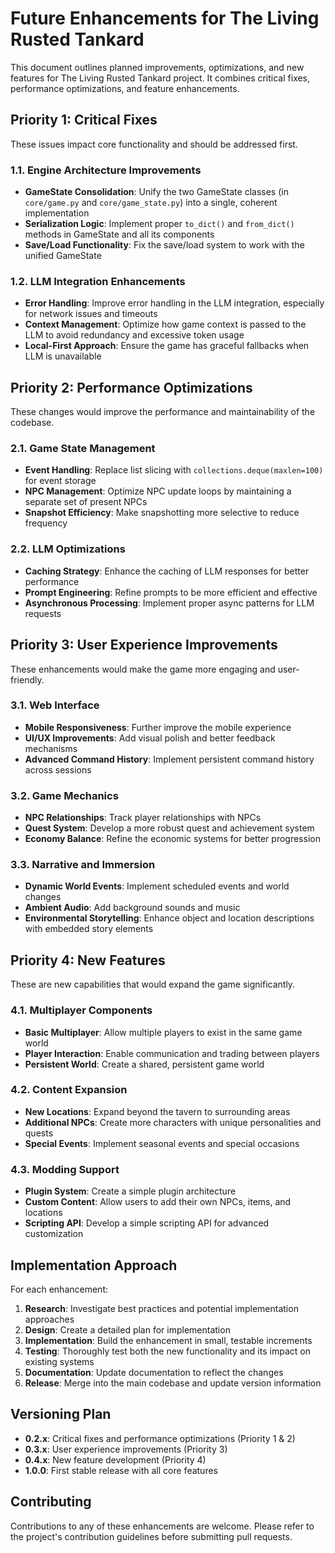 # Future Enhancements for The Living Rusted Tankard

This document outlines planned improvements, optimizations, and new features for The Living Rusted Tankard project. It combines critical fixes, performance optimizations, and feature enhancements.

## Priority 1: Critical Fixes

These issues impact core functionality and should be addressed first.

### 1.1. Engine Architecture Improvements

- **GameState Consolidation**: Unify the two GameState classes (in `core/game.py` and `core/game_state.py`) into a single, coherent implementation
- **Serialization Logic**: Implement proper `to_dict()` and `from_dict()` methods in GameState and all its components
- **Save/Load Functionality**: Fix the save/load system to work with the unified GameState

### 1.2. LLM Integration Enhancements

- **Error Handling**: Improve error handling in the LLM integration, especially for network issues and timeouts
- **Context Management**: Optimize how game context is passed to the LLM to avoid redundancy and excessive token usage
- **Local-First Approach**: Ensure the game has graceful fallbacks when LLM is unavailable

## Priority 2: Performance Optimizations

These changes would improve the performance and maintainability of the codebase.

### 2.1. Game State Management

- **Event Handling**: Replace list slicing with `collections.deque(maxlen=100)` for event storage
- **NPC Management**: Optimize NPC update loops by maintaining a separate set of present NPCs
- **Snapshot Efficiency**: Make snapshotting more selective to reduce frequency

### 2.2. LLM Optimizations

- **Caching Strategy**: Enhance the caching of LLM responses for better performance
- **Prompt Engineering**: Refine prompts to be more efficient and effective
- **Asynchronous Processing**: Implement proper async patterns for LLM requests

## Priority 3: User Experience Improvements

These enhancements would make the game more engaging and user-friendly.

### 3.1. Web Interface

- **Mobile Responsiveness**: Further improve the mobile experience
- **UI/UX Improvements**: Add visual polish and better feedback mechanisms
- **Advanced Command History**: Implement persistent command history across sessions

### 3.2. Game Mechanics

- **NPC Relationships**: Track player relationships with NPCs
- **Quest System**: Develop a more robust quest and achievement system
- **Economy Balance**: Refine the economic systems for better progression

### 3.3. Narrative and Immersion

- **Dynamic World Events**: Implement scheduled events and world changes
- **Ambient Audio**: Add background sounds and music
- **Environmental Storytelling**: Enhance object and location descriptions with embedded story elements

## Priority 4: New Features

These are new capabilities that would expand the game significantly.

### 4.1. Multiplayer Components

- **Basic Multiplayer**: Allow multiple players to exist in the same game world
- **Player Interaction**: Enable communication and trading between players
- **Persistent World**: Create a shared, persistent game world

### 4.2. Content Expansion

- **New Locations**: Expand beyond the tavern to surrounding areas
- **Additional NPCs**: Create more characters with unique personalities and quests
- **Special Events**: Implement seasonal events and special occasions

### 4.3. Modding Support

- **Plugin System**: Create a simple plugin architecture
- **Custom Content**: Allow users to add their own NPCs, items, and locations
- **Scripting API**: Develop a simple scripting API for advanced customization

## Implementation Approach

For each enhancement:

1. **Research**: Investigate best practices and potential implementation approaches
2. **Design**: Create a detailed plan for implementation
3. **Implementation**: Build the enhancement in small, testable increments
4. **Testing**: Thoroughly test both the new functionality and its impact on existing systems
5. **Documentation**: Update documentation to reflect the changes
6. **Release**: Merge into the main codebase and update version information

## Versioning Plan

- **0.2.x**: Critical fixes and performance optimizations (Priority 1 & 2)
- **0.3.x**: User experience improvements (Priority 3)
- **0.4.x**: New feature development (Priority 4)
- **1.0.0**: First stable release with all core features

## Contributing

Contributions to any of these enhancements are welcome. Please refer to the project's contribution guidelines before submitting pull requests.